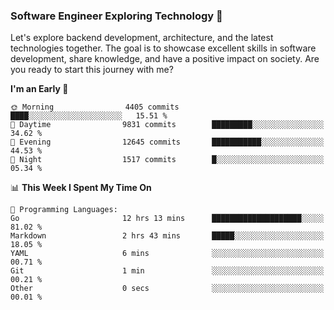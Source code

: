 ### Software Engineer Exploring Technology 🚀 

Let's explore backend development, architecture, and the latest technologies together. The goal is to showcase excellent skills in software development, share knowledge, and have a positive impact on society. Are you ready to start this journey with me?

<!--START_SECTION:waka-->
**I'm an Early 🐤** 

```text
🌞 Morning                4405 commits        ████░░░░░░░░░░░░░░░░░░░░░   15.51 % 
🌆 Daytime                9831 commits        █████████░░░░░░░░░░░░░░░░   34.62 % 
🌃 Evening                12645 commits       ███████████░░░░░░░░░░░░░░   44.53 % 
🌙 Night                  1517 commits        █░░░░░░░░░░░░░░░░░░░░░░░░   05.34 % 
```


📊 **This Week I Spent My Time On** 

```text
💬 Programming Languages: 
Go                       12 hrs 13 mins      ████████████████████░░░░░   81.02 % 
Markdown                 2 hrs 43 mins       █████░░░░░░░░░░░░░░░░░░░░   18.05 % 
YAML                     6 mins              ░░░░░░░░░░░░░░░░░░░░░░░░░   00.71 % 
Git                      1 min               ░░░░░░░░░░░░░░░░░░░░░░░░░   00.21 % 
Other                    0 secs              ░░░░░░░░░░░░░░░░░░░░░░░░░   00.01 % 
```


<!--END_SECTION:waka-->
